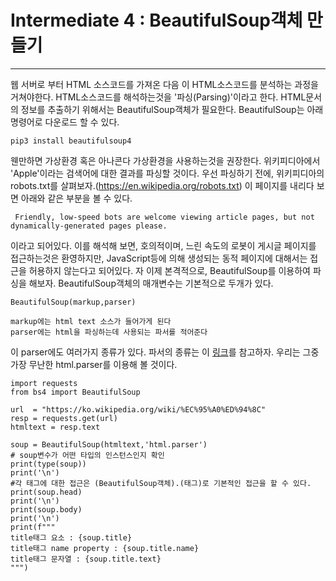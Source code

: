 # Intermediate 4 : BeautifulSoup객체 만들기
***

웹 서버로 부터 HTML 소스코드를 가져온 다음 이 HTML소스코드를 분석하는 과정을 거쳐야한다. HTML소스코드를 해석하는것을 '파싱(Parsing)'이라고 한다. HTML문서의 정보를 추출하기 위해서는 BeautifulSoup객체가 필요한다. BeautifulSoup는 아래 명령어로 다운로드 할 수 있다.

~~~
pip3 install beautifulsoup4
~~~
웬만하면 가상환경 혹은 아나콘다 가상환경을 사용하는것을 권장한다. 위키피디아에서 'Apple'이라는 검색어에 대한 결과를 파싱할 것이다. 우선 파싱하기 전에, 위키피디아의 robots.txt를 살펴보자.(https://en.wikipedia.org/robots.txt) 이 페이지를 내리다 보면 아래와 같은 부분을 볼 수 있다.
~~~
 Friendly, low-speed bots are welcome viewing article pages, but not dynamically-generated pages please.
~~~
이라고 되어있다. 이를 해석해 보면, 호의적이며, 느린 속도의 로봇이 게시글 페이지를 접근하는것은 환영하지만, JavaScript등에 의해 생성되는 동적 페이지에 대해서는 접근을 허용하지 않는다고 되어있다. 자 이제 본격적으로, BeautifulSoup를 이용하여 파싱을 해보자. BeautifulSoup객체의 매개변수는 기본적으로 두개가 있다.

~~~
BeautifulSoup(markup,parser)

markup에는 html text 소스가 들어가게 된다
parser에는 html을 파싱하는데 사용되는 파서를 적어준다
~~~
이 parser에도 여러가지 종류가 있다. 파서의 종류는 이 [링크](https://m.cafe.daum.net/flowlife/RUrO/42?q=D_MCiUSfMukTI0&)를 참고하자. 우리는 그중 가장 무난한 html.parser를 이용해 볼 것이다.

```python3
import requests
from bs4 import BeautifulSoup

url  = "https://ko.wikipedia.org/wiki/%EC%95%A0%ED%94%8C"
resp = requests.get(url)
htmltext = resp.text

soup = BeautifulSoup(htmltext,'html.parser')
# soup변수가 어떤 타입의 인스턴스인지 확인
print(type(soup))
print('\n')
#각 태그에 대한 접근은 (BeautifulSoup객체).(태그)로 기본적인 접근을 할 수 있다.
print(soup.head)
print('\n')
print(soup.body)
print('\n')
print(f"""
title태그 요소 : {soup.title}
title태그 name property : {soup.title.name}
title태그 문자열 : {soup.title.text}
""")
```

